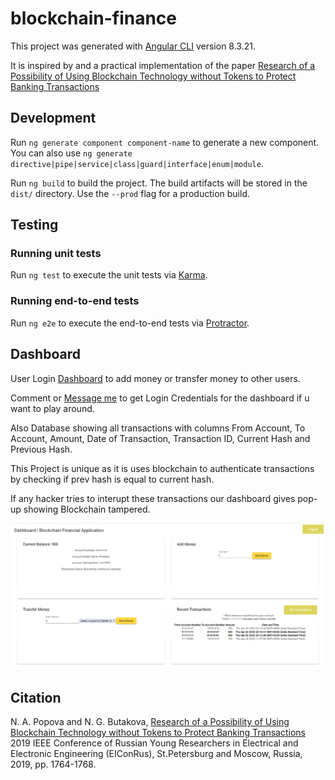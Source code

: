 # blockchain-finance

This project was generated with [Angular CLI](https://github.com/angular/angular-cli) version 8.3.21.

It is inspired by and a practical implementation of the paper [Research of a Possibility of Using Blockchain Technology without Tokens to Protect Banking Transactions](https://ieeexplore.ieee.org/document/8657279)

## Development

Run `ng generate component component-name` to generate a new component. You can also use `ng generate directive|pipe|service|class|guard|interface|enum|module`.

Run `ng build` to build the project. The build artifacts will be stored in the `dist/` directory. Use the `--prod` flag for a production build.

## Testing

### Running unit tests

Run `ng test` to execute the unit tests via [Karma](https://karma-runner.github.io).

### Running end-to-end tests

Run `ng e2e` to execute the end-to-end tests via [Protractor](http://www.protractortest.org/).


## Dashboard 

User Login [Dashboard](https://blockchain-finance.firebaseapp.com/login) to add money or transfer money to other users.

Comment or [Message me](https://www.linkedin.com/in/prateeshreddy) to get Login Credentials for the dashboard if u want to play around. 

Also Database showing all transactions with columns 
From Account, To Account,	Amount,	Date of Transaction, Transaction ID, Current Hash and Previous Hash. 

This Project is unique as it is uses blockchain to authenticate transactions by checking if prev hash is equal to current hash.

If any hacker tries to interupt these transactions our dashboard gives pop-up showing Blockchain tampered.

<img src="src/app/dashboard/image.PNG" width = "800">



## Citation

N. A. Popova and N. G. Butakova, [Research of a Possibility of Using Blockchain Technology without Tokens to Protect Banking Transactions](https://ieeexplore.ieee.org/document/8657279) 2019 IEEE Conference of Russian Young Researchers in Electrical and Electronic Engineering (EIConRus), St.Petersburg and Moscow, Russia, 2019, pp. 1764-1768.




